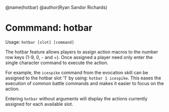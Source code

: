 @name(hotbar)
@author(Ryan Sandor Richards)

# Commmand: hotbar
Usage: `hotbar [slot] [command]`

The hotbar feature allows players to assign action macros to the number row keys
(1-9, 0, - and =). Once assigned a player need only enter the single character
command to execute the action.

For example, the `icespike` command from the evocation skill can be assigned to
the hotbar slot '1' by using: `hotbar 1 icespike`. This eases the execution of
common battle commands and makes it easier to focus on the action.

Entering `hotbar` without arguments will display the actions currently assigned
for each available slot.
